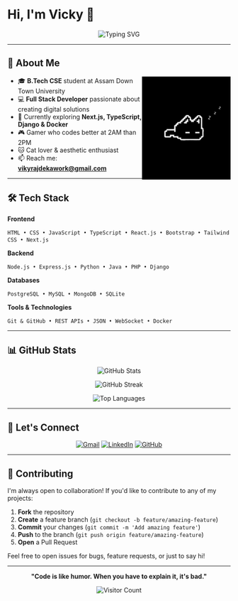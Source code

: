 # Hi, I'm Vicky 👋

<div align="center">
  
![Typing SVG](https://readme-typing-svg.demolab.com?font=Fira+Code&weight=500&size=20&duration=3000&pause=1000&color=00D9FF&center=true&vCenter=true&width=500&lines=Full+Stack+Developer;B.Tech+CSE+Student;Code+%26+Coffee+Enthusiast)

</div>

---

## 🚀 About Me

<img align="right" width="200px" alt="cat aesthetic" src="https://github.com/Caktusuki/Caktusuki/blob/main/a6f230e306e811ed2593571d68777253.jpg?raw=true" />

- 🎓 **B.Tech CSE** student at Assam Down Town University
- 💻 **Full Stack Developer** passionate about creating digital solutions
- 🌱 Currently exploring **Next.js, TypeScript, Django & Docker**
- 🎮 Gamer who codes better at 2AM than 2PM
- 🐱 Cat lover & aesthetic enthusiast
- 📫 Reach me: **vikyrajdekawork@gmail.com**

---

## 🛠️ Tech Stack

**Frontend**
```
HTML • CSS • JavaScript • TypeScript • React.js • Bootstrap • Tailwind CSS • Next.js
```

**Backend**
```
Node.js • Express.js • Python • Java • PHP • Django
```

**Databases**
```
PostgreSQL • MySQL • MongoDB • SQLite
```

**Tools & Technologies**
```
Git & GitHub • REST APIs • JSON • WebSocket • Docker
```

---

## 📊 GitHub Stats

<div align="center">
  
![GitHub Stats](https://github-readme-stats.vercel.app/api?username=Caktusuki&theme=tokyonight&show_icons=true&hide_border=true&count_private=true)

![GitHub Streak](https://github-readme-streak-stats.herokuapp.com/?user=Caktusuki&theme=tokyonight&hide_border=true)

![Top Languages](https://github-readme-stats.vercel.app/api/top-langs/?username=Caktusuki&theme=tokyonight&hide_border=true&layout=compact)

</div>

---

## 🤝 Let's Connect

<div align="center">
  
[![Gmail](https://img.shields.io/badge/Gmail-D14836?style=for-the-badge&logo=gmail&logoColor=white)](mailto:vikyrajdekawork@gmail.com)
[![LinkedIn](https://img.shields.io/badge/LinkedIn-0077B5?style=for-the-badge&logo=linkedin&logoColor=white)](https://www.linkedin.com/in/vikyraj-deka)
[![GitHub](https://img.shields.io/badge/GitHub-100000?style=for-the-badge&logo=github&logoColor=white)](https://github.com/Caktusuki)

</div>

---

## 🤝 Contributing

I'm always open to collaboration! If you'd like to contribute to any of my projects:

1. **Fork** the repository
2. **Create** a feature branch (`git checkout -b feature/amazing-feature`)
3. **Commit** your changes (`git commit -m 'Add amazing feature'`)
4. **Push** to the branch (`git push origin feature/amazing-feature`)
5. **Open** a Pull Request

Feel free to open issues for bugs, feature requests, or just to say hi! 

---

<div align="center">

**"Code is like humor. When you have to explain it, it's bad."** 

![Visitor Count](https://profile-counter.glitch.me/Caktusuki/count.svg)

</div>
